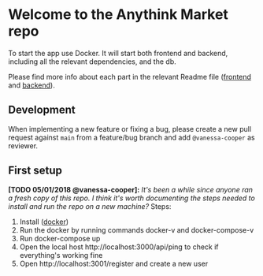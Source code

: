 # Welcome to the Anythink Market repo

To start the app use Docker. It will start both frontend and backend, including all the relevant dependencies, and the db.

Please find more info about each part in the relevant Readme file ([frontend](frontend/readme.md) and [backend](backend/README.md)).

## Development

When implementing a new feature or fixing a bug, please create a new pull request against `main` from a feature/bug branch and add `@vanessa-cooper` as reviewer.

## First setup

**[TODO 05/01/2018 @vanessa-cooper]:** _It's been a while since anyone ran a fresh copy of this repo. I think it's worth documenting the steps needed to install and run the repo on a new machine?_
Steps:
1. Install ([docker](https://docs.docker.com/get-docker/))
2. Run the docker by running commands docker-v and docker-compose-v
3. Run docker-compose up
4. Open the local host http://localhost:3000/api/ping to check if everything's working fine
5. Open http://localhost:3001/register and create a new user

